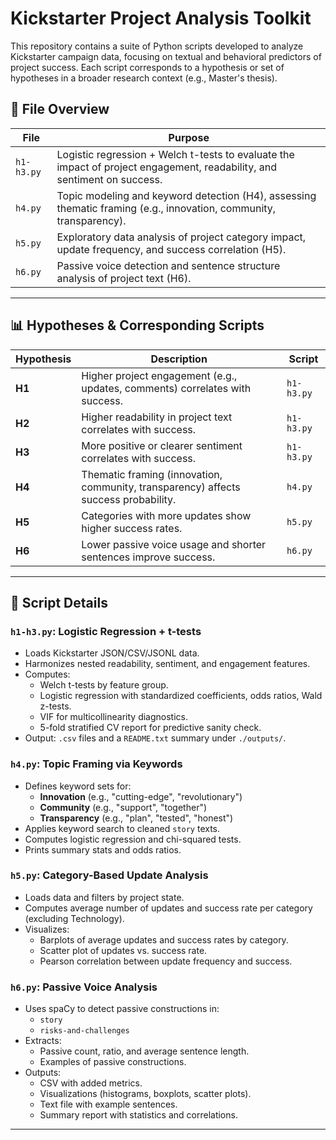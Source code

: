 # Kickstarter Project Analysis Toolkit

This repository contains a suite of Python scripts developed to analyze Kickstarter campaign data, focusing on textual and behavioral predictors of project success. Each script corresponds to a hypothesis or set of hypotheses in a broader research context (e.g., Master's thesis).

## 📁 File Overview

| File        | Purpose                                                                 |
|-------------|-------------------------------------------------------------------------|
| `h1-h3.py`  | Logistic regression + Welch t-tests to evaluate the impact of project engagement, readability, and sentiment on success. |
| `h4.py`     | Topic modeling and keyword detection (H4), assessing thematic framing (e.g., innovation, community, transparency). |
| `h5.py`     | Exploratory data analysis of project category impact, update frequency, and success correlation (H5). |
| `h6.py`     | Passive voice detection and sentence structure analysis of project text (H6). |

---

## 📊 Hypotheses & Corresponding Scripts

| Hypothesis | Description | Script |
|------------|-------------|--------|
| **H1**     | Higher project engagement (e.g., updates, comments) correlates with success. | `h1-h3.py` |
| **H2**     | Higher readability in project text correlates with success. | `h1-h3.py` |
| **H3**     | More positive or clearer sentiment correlates with success. | `h1-h3.py` |
| **H4**     | Thematic framing (innovation, community, transparency) affects success probability. | `h4.py` |
| **H5**     | Categories with more updates show higher success rates. | `h5.py` |
| **H6**     | Lower passive voice usage and shorter sentences improve success. | `h6.py` |

---

## 🧪 Script Details

### `h1-h3.py`: Logistic Regression + t-tests
- Loads Kickstarter JSON/CSV/JSONL data.
- Harmonizes nested readability, sentiment, and engagement features.
- Computes:
  - Welch t-tests by feature group.
  - Logistic regression with standardized coefficients, odds ratios, Wald z-tests.
  - VIF for multicollinearity diagnostics.
  - 5-fold stratified CV report for predictive sanity check.
- Output: `.csv` files and a `README.txt` summary under `./outputs/`.

### `h4.py`: Topic Framing via Keywords
- Defines keyword sets for:
  - **Innovation** (e.g., "cutting-edge", "revolutionary")
  - **Community** (e.g., "support", "together")
  - **Transparency** (e.g., "plan", "tested", "honest")
- Applies keyword search to cleaned `story` texts.
- Computes logistic regression and chi-squared tests.
- Prints summary stats and odds ratios.

### `h5.py`: Category-Based Update Analysis
- Loads data and filters by project state.
- Computes average number of updates and success rate per category (excluding Technology).
- Visualizes:
  - Barplots of average updates and success rates by category.
  - Scatter plot of updates vs. success rate.
  - Pearson correlation between update frequency and success.

### `h6.py`: Passive Voice Analysis
- Uses spaCy to detect passive constructions in:
  - `story`
  - `risks-and-challenges`
- Extracts:
  - Passive count, ratio, and average sentence length.
  - Examples of passive constructions.
- Outputs:
  - CSV with added metrics.
  - Visualizations (histograms, boxplots, scatter plots).
  - Text file with example sentences.
  - Summary report with statistics and correlations.

---

